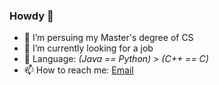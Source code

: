 ### Howdy 👋

- 🌱  I’m persuing my Master's degree of CS
- 🔭  I’m currently looking for a job
- 💬  Language: *(Java == Python) > (C++ == C)*
- 📫  How to reach me: [Email](shanewongms@outlook.com)

<!--
**freesinger/freesinger** is a ✨ _special_ ✨ repository because its `README.md` (this file) appears on your GitHub profile.

Here are some ideas to get you started:

- 🔭 I’m currently working on ...
- 🌱 I’m currently learning ...
- 👯 I’m looking to collaborate on ...
- 🤔 I’m looking for help with ...
- 💬 Ask me about ...
- 📫 How to reach me: ...
- 😄 Pronouns: ...
- ⚡ Fun fact: ...
-->
